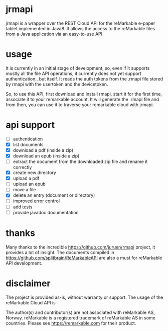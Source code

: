 # jrmapi
jrmapi is a wrapper over the REST Cloud API for the reMarkable e-paper tablet implemented in Java8. It allows the access to the reMarkable files from a Java application via an easy-to-use API.

# usage
It is currently in an initial stage of development, so, even if it supports mostly all the file API operations, it currently does not yet support authentication., but itself. It reads the auth tokens from the .rmapi file stored by rmapi with the usertoken and the devicetoken.

So, to use this API, first download and install rmapi, start it for the first time, associate it to your remarkable account. It will generate the .rmapi file and from then, you can use it to traverse your remarkable cloud with jrmapi.

# api support
- [ ] authentication
- [x] list documents
- [x] download a pdf (inside a zip)
- [x] download an epub (inside a zip)
- [ ] extract the document from the downloaded zip file and rename it correctly
- [x] create new directory
- [x] upload a pdf
- [ ] upload an epub
- [ ] move a file
- [x] delete an entry (document or directory)
- [ ] improved error control
- [ ] add tests
- [ ] provide javadoc documentation

# thanks
Many thanks to the incredible https://github.com/juruen/rmapi project, it provides a lot of insight. The documents compiled in https://github.com/splitbrain/ReMarkableAPI are also a must for reMarkable API development.

# disclaimer
The project is provided as-is, without warranty or support. The usage of the reMarkable Cloud API is

The author(s) and contributor(s) are not associated with reMarkable AS, Norway. reMarkable is a registered trademark of reMarkable AS in some countries. Please see https://remarkable.com for their product.